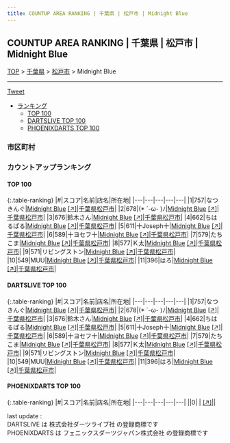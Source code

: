```yaml
---
title: COUNTUP AREA RANKING | 千葉県 | 松戸市 | Midnight Blue
---
```

## COUNTUP AREA RANKING | 千葉県 | 松戸市 | Midnight Blue

[TOP](/darts/rank/) > [千葉県](/darts/rank/千葉県/) > [松戸市](/darts/rank/千葉県/松戸市/) > Midnight Blue

___

<a href="https://twitter.com/share?ref_src=twsrc%5Etfw" data-text="COUNTUP AREA RANKING | 千葉県松戸市Midnight Blue" class="twitter-share-button" data-hashtags="DARTSLIVE,PHOENIXDARTS,darts,ダーツ" data-show-count="false">Tweet</a>

* [ランキング](#カウントアップランキング)
    * [TOP 100](#top-100)
    * [DARTSLIVE TOP 100](#dartslive-top-100)
    * [PHOENIXDARTS TOP 100](#phoenixdarts-top-100)

### 市区町村

<ul>

</ul>

### カウントアップランキング

#### TOP 100



{:.table-ranking}
|#|スコア|名前|店名|所在地|
|---|---|---|---|---|
|1|757|<span class="rank-name-dl">なつきんぐ</span>|<a href="/darts/rank/shops/b844df545166a39a58d385ea46352d8f.html">Midnight Blue</a> <a href="https://search.dartslive.com/jp/shop/b844df545166a39a58d385ea46352d8f">[↗]</a>|<a href="/darts/rank/千葉県/松戸市">千葉県松戸市</a>|
|2|678|<span class="rank-name-dl">(* ´-ω- )ﾉ</span>|<a href="/darts/rank/shops/b844df545166a39a58d385ea46352d8f.html">Midnight Blue</a> <a href="https://search.dartslive.com/jp/shop/b844df545166a39a58d385ea46352d8f">[↗]</a>|<a href="/darts/rank/千葉県/松戸市">千葉県松戸市</a>|
|3|676|<span class="rank-name-dl">鈴木さん</span>|<a href="/darts/rank/shops/b844df545166a39a58d385ea46352d8f.html">Midnight Blue</a> <a href="https://search.dartslive.com/jp/shop/b844df545166a39a58d385ea46352d8f">[↗]</a>|<a href="/darts/rank/千葉県/松戸市">千葉県松戸市</a>|
|4|662|<span class="rank-name-dl">ちはるぱる</span>|<a href="/darts/rank/shops/b844df545166a39a58d385ea46352d8f.html">Midnight Blue</a> <a href="https://search.dartslive.com/jp/shop/b844df545166a39a58d385ea46352d8f">[↗]</a>|<a href="/darts/rank/千葉県/松戸市">千葉県松戸市</a>|
|5|611|<span class="rank-name-dl">十Joseph十</span>|<a href="/darts/rank/shops/b844df545166a39a58d385ea46352d8f.html">Midnight Blue</a> <a href="https://search.dartslive.com/jp/shop/b844df545166a39a58d385ea46352d8f">[↗]</a>|<a href="/darts/rank/千葉県/松戸市">千葉県松戸市</a>|
|6|589|<span class="rank-name-dl">十ヨセフ十</span>|<a href="/darts/rank/shops/b844df545166a39a58d385ea46352d8f.html">Midnight Blue</a> <a href="https://search.dartslive.com/jp/shop/b844df545166a39a58d385ea46352d8f">[↗]</a>|<a href="/darts/rank/千葉県/松戸市">千葉県松戸市</a>|
|7|579|<span class="rank-name-dl">たちこま</span>|<a href="/darts/rank/shops/b844df545166a39a58d385ea46352d8f.html">Midnight Blue</a> <a href="https://search.dartslive.com/jp/shop/b844df545166a39a58d385ea46352d8f">[↗]</a>|<a href="/darts/rank/千葉県/松戸市">千葉県松戸市</a>|
|8|577|<span class="rank-name-dl">Ｋ太</span>|<a href="/darts/rank/shops/b844df545166a39a58d385ea46352d8f.html">Midnight Blue</a> <a href="https://search.dartslive.com/jp/shop/b844df545166a39a58d385ea46352d8f">[↗]</a>|<a href="/darts/rank/千葉県/松戸市">千葉県松戸市</a>|
|9|571|<span class="rank-name-dl">リビングストン</span>|<a href="/darts/rank/shops/b844df545166a39a58d385ea46352d8f.html">Midnight Blue</a> <a href="https://search.dartslive.com/jp/shop/b844df545166a39a58d385ea46352d8f">[↗]</a>|<a href="/darts/rank/千葉県/松戸市">千葉県松戸市</a>|
|10|549|<span class="rank-name-dl">MUU</span>|<a href="/darts/rank/shops/b844df545166a39a58d385ea46352d8f.html">Midnight Blue</a> <a href="https://search.dartslive.com/jp/shop/b844df545166a39a58d385ea46352d8f">[↗]</a>|<a href="/darts/rank/千葉県/松戸市">千葉県松戸市</a>|
|11|396|<span class="rank-name-dl">はろ</span>|<a href="/darts/rank/shops/b844df545166a39a58d385ea46352d8f.html">Midnight Blue</a> <a href="https://search.dartslive.com/jp/shop/b844df545166a39a58d385ea46352d8f">[↗]</a>|<a href="/darts/rank/千葉県/松戸市">千葉県松戸市</a>|


#### DARTSLIVE TOP 100



{:.table-ranking}
|#|スコア|名前|店名|所在地|
|---|---|---|---|---|
|1|757|<span class="rank-name-dl">なつきんぐ</span>|<a href="/darts/rank/shops/b844df545166a39a58d385ea46352d8f.html">Midnight Blue</a> <a href="https://search.dartslive.com/jp/shop/b844df545166a39a58d385ea46352d8f">[↗]</a>|<a href="/darts/rank/千葉県/松戸市">千葉県松戸市</a>|
|2|678|<span class="rank-name-dl">(* ´-ω- )ﾉ</span>|<a href="/darts/rank/shops/b844df545166a39a58d385ea46352d8f.html">Midnight Blue</a> <a href="https://search.dartslive.com/jp/shop/b844df545166a39a58d385ea46352d8f">[↗]</a>|<a href="/darts/rank/千葉県/松戸市">千葉県松戸市</a>|
|3|676|<span class="rank-name-dl">鈴木さん</span>|<a href="/darts/rank/shops/b844df545166a39a58d385ea46352d8f.html">Midnight Blue</a> <a href="https://search.dartslive.com/jp/shop/b844df545166a39a58d385ea46352d8f">[↗]</a>|<a href="/darts/rank/千葉県/松戸市">千葉県松戸市</a>|
|4|662|<span class="rank-name-dl">ちはるぱる</span>|<a href="/darts/rank/shops/b844df545166a39a58d385ea46352d8f.html">Midnight Blue</a> <a href="https://search.dartslive.com/jp/shop/b844df545166a39a58d385ea46352d8f">[↗]</a>|<a href="/darts/rank/千葉県/松戸市">千葉県松戸市</a>|
|5|611|<span class="rank-name-dl">十Joseph十</span>|<a href="/darts/rank/shops/b844df545166a39a58d385ea46352d8f.html">Midnight Blue</a> <a href="https://search.dartslive.com/jp/shop/b844df545166a39a58d385ea46352d8f">[↗]</a>|<a href="/darts/rank/千葉県/松戸市">千葉県松戸市</a>|
|6|589|<span class="rank-name-dl">十ヨセフ十</span>|<a href="/darts/rank/shops/b844df545166a39a58d385ea46352d8f.html">Midnight Blue</a> <a href="https://search.dartslive.com/jp/shop/b844df545166a39a58d385ea46352d8f">[↗]</a>|<a href="/darts/rank/千葉県/松戸市">千葉県松戸市</a>|
|7|579|<span class="rank-name-dl">たちこま</span>|<a href="/darts/rank/shops/b844df545166a39a58d385ea46352d8f.html">Midnight Blue</a> <a href="https://search.dartslive.com/jp/shop/b844df545166a39a58d385ea46352d8f">[↗]</a>|<a href="/darts/rank/千葉県/松戸市">千葉県松戸市</a>|
|8|577|<span class="rank-name-dl">Ｋ太</span>|<a href="/darts/rank/shops/b844df545166a39a58d385ea46352d8f.html">Midnight Blue</a> <a href="https://search.dartslive.com/jp/shop/b844df545166a39a58d385ea46352d8f">[↗]</a>|<a href="/darts/rank/千葉県/松戸市">千葉県松戸市</a>|
|9|571|<span class="rank-name-dl">リビングストン</span>|<a href="/darts/rank/shops/b844df545166a39a58d385ea46352d8f.html">Midnight Blue</a> <a href="https://search.dartslive.com/jp/shop/b844df545166a39a58d385ea46352d8f">[↗]</a>|<a href="/darts/rank/千葉県/松戸市">千葉県松戸市</a>|
|10|549|<span class="rank-name-dl">MUU</span>|<a href="/darts/rank/shops/b844df545166a39a58d385ea46352d8f.html">Midnight Blue</a> <a href="https://search.dartslive.com/jp/shop/b844df545166a39a58d385ea46352d8f">[↗]</a>|<a href="/darts/rank/千葉県/松戸市">千葉県松戸市</a>|
|11|396|<span class="rank-name-dl">はろ</span>|<a href="/darts/rank/shops/b844df545166a39a58d385ea46352d8f.html">Midnight Blue</a> <a href="https://search.dartslive.com/jp/shop/b844df545166a39a58d385ea46352d8f">[↗]</a>|<a href="/darts/rank/千葉県/松戸市">千葉県松戸市</a>|


#### PHOENIXDARTS TOP 100



{:.table-ranking}
|#|スコア|名前|店名|所在地|
|---|---|---|---|---|
||0|<span class="rank-name-dl"> </span>|<a href="/darts/rank/shops/.html"></a> <a href="">[↗]</a>|<a href="/darts/rank//"></a>|


<div class="footer border-top border-gray-light mt-5 pt-3 text-right text-gray">
    last update : <span style="font-weight: italic" id="foot_last_modified"></span><br />
    DARTSLIVE は 株式会社ダーツライブ社 の登録商標です<br />
    PHOENIXDARTS は フェニックスダーツジャパン株式会社 の登録商標です<br />
</div>

<script src="https://cdnjs.cloudflare.com/ajax/libs/jquery.tablesorter/2.31.3/js/jquery.tablesorter.min.js" integrity="sha512-qzgd5cYSZcosqpzpn7zF2ZId8f/8CHmFKZ8j7mU4OUXTNRd5g+ZHBPsgKEwoqxCtdQvExE5LprwwPAgoicguNg==" crossorigin="anonymous" referrerpolicy="no-referrer"></script>
<link rel="stylesheet" href="https://cdnjs.cloudflare.com/ajax/libs/jquery.tablesorter/2.31.3/css/theme.default.min.css" integrity="sha512-wghhOJkjQX0Lh3NSWvNKeZ0ZpNn+SPVXX1Qyc9OCaogADktxrBiBdKGDoqVUOyhStvMBmJQ8ZdMHiR3wuEq8+w==" crossorigin="anonymous" referrerpolicy="no-referrer" />
<script>
$(function() {
    $(".table-ranking").tablesorter({sortList:[[0, 0]]});
    $("#foot_last_modified").text(formatDate(new Date(document.lastModified), 'yyyy-MM-dd HH:mm:ss'));
});
</script>

<script async src="https://platform.twitter.com/widgets.js" charset="utf-8"></script>